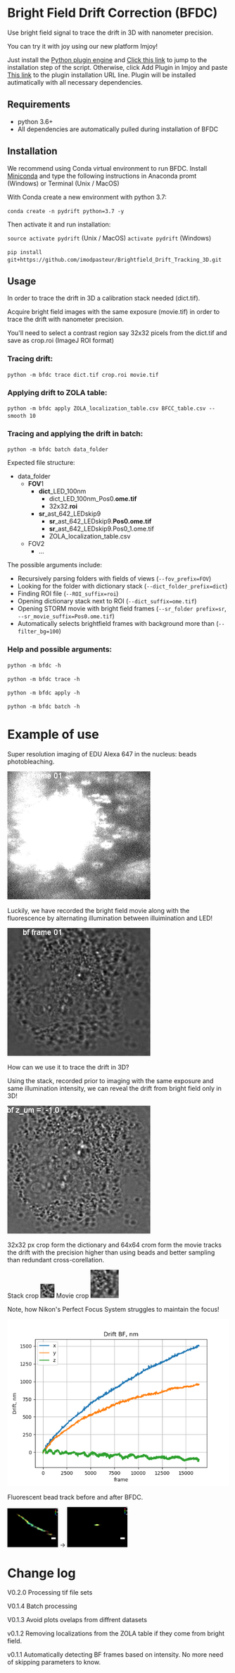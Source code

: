 # Bright Field Drift Correction (BFDC)

Use bright field signal to trace the drift in 3D with nanometer precision.

You can try it with joy using our new platform Imjoy!

Just install the [Python plugin engine](https://github.com/oeway/ImJoy-Python/releases) and
[Click this link](http://imjoy.io/#/app?w=drift&plugin=https://raw.githubusercontent.com/imodpasteur/Brightfield-Drift-Correction-3D/master/BFDC-Imjoy.html) to jump to the installation step of the script. Otherwise, click Add Plugin in Imjoy and paste [This link](https://raw.githubusercontent.com/imodpasteur/Brightfield-Drift-Correction-3D/master/BFDC-Imjoy.html) to the plugin installation URL line. Plugin will be installed autimatically with all necessary dependencies.

## Requirements
* python 3.6+
* All dependencies are automatically pulled during installation of BFDC

## Installation

We recommend using Conda virtual environment to run BFDC. Install [Miniconda](https://conda.io/miniconda.html) and type the following instructions in Anaconda promt (Windows) or Terminal (Unix / MacOS)

With Conda create a new environment with python 3.7:

`conda create -n pydrift python=3.7 -y`

Then activate it and run installation:

`source activate pydrift` (Unix / MacOS) `activate pydrift` (Windows) 

`pip install git+https://github.com/imodpasteur/Brightfield_Drift_Tracking_3D.git`

## Usage

In order to trace the drift in 3D a calibration stack needed (dict.tif).

Acquire bright field images with the same exposure (movie.tif) in order to trace the drift with nanometer precision.

You'll need to select a contrast region say 32x32 picels from the dict.tif and save as crop.roi (ImageJ ROI format)

### Tracing drift:
`python -m bfdc trace dict.tif crop.roi movie.tif`

### Applying drift to ZOLA table:
`python -m bfdc apply ZOLA_localization_table.csv BFCC_table.csv --smooth 10`

### Tracing and applying the drift in batch:
`python -m bfdc batch data_folder `

Expected file structure:


* data_folder 
  * **FOV**1
    * **dict**_LED_100nm
      *  dict_LED_100nm_Pos0.**ome.tif**
      * 32x32.**roi**
    * **sr**_ast_642_LEDskip9
      * **sr**_ast_642_LEDskip9.**Pos0.ome.tif**
      * **sr**_ast_642_LEDskip9.Pos0_1.ome.tif
      * ZOLA_localization_table.csv
  * FOV2
    * ... 
     
The possible arguments include:                                              
* Recursively parsing folders with fields of views (`--fov_prefix=FOV`)
* Looking for the folder with dictionary stack (`--dict_folder_prefix=dict`)
* Finding ROI file (`--ROI_suffix=roi`)
* Opening dictionary stack next to ROI (`--dict_suffix=ome.tif`)
* Opening STORM movie with bright field frames (`--sr_folder prefix=sr`, `--sr_movie_suffix=Pos0.ome.tif`)
* Automatically selects brightfield frames with background more than (`--filter_bg=100`)


### Help and possible arguments:

`python -m bfdc -h`

`python -m bfdc trace -h`

`python -m bfdc apply -h`

`python -m bfdc batch -h`

# Example of use
 
 Super resolution imaging of EDU Alexa 647 in the nucleus: beads photobleaching.
 
![input](img/sr_Substack%20(1-16384-1000)_l.gif) 
 
 Luckily, we have recorded the bright field movie along with the fluorescence by alternating illumination between illuimination and LED!
 
![input](img/bf_Substack%20(1-16384-1000)_l.gif) 
 
 How can we use it to trace the drift in 3D?
 
 Using the stack, recorded prior to imaging with the same exposure and same illumination intensity, we can reveal the drift from bright field only in 3D!

![input](img/dict_sr_crop.gif)

32x32 px crop form the dictionary and 64x64 crom form the movie tracks the drift with the precision higher than using beads and better sampling than redundant cross-corellation.

Stack crop ![input](img/dict_crop32.gif)
Movie crop ![input](img/bf_Substack%20(1-16384-1000)_crop32l.gif)


Note, how Nikon's Perfect Focus System struggles to maintain the focus!

![input](img/BFCC_table.csv_2zero.png) 

Fluorescent bead track before and after BFDC.

![input](img/bead_track_color.png) -> ![input](img/bead_track_color_BFDC.png) 

# Change log

V0.2.0 Processing tif file sets

V0.1.4 Batch processing 

V0.1.3 Avoid plots ovelaps from diffrent datasets

v0.1.2 Removing localizations from the ZOLA table if they come from bright field. 

v0.1.1 Automatically detecting BF frames based on intensity. No more need of skipping parameters to know.


 

